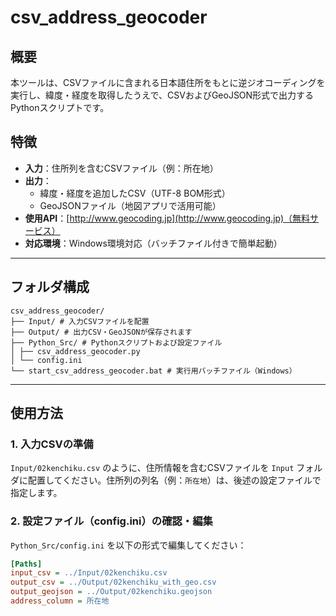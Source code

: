 # csv_address_geocoder

## 概要
本ツールは、CSVファイルに含まれる日本語住所をもとに逆ジオコーディングを実行し、緯度・経度を取得したうえで、CSVおよびGeoJSON形式で出力するPythonスクリプトです。

## 特徴
- **入力**：住所列を含むCSVファイル（例：所在地）
- **出力**：
  - 緯度・経度を追加したCSV（UTF-8 BOM形式）
  - GeoJSONファイル（地図アプリで活用可能）
- **使用API**：[http://www.geocoding.jp](http://www.geocoding.jp)（無料サービス）
- **対応環境**：Windows環境対応（バッチファイル付きで簡単起動）

---

## フォルダ構成
```plaintext
csv_address_geocoder/
├── Input/ # 入力CSVファイルを配置
├── Output/ # 出力CSV・GeoJSONが保存されます
├── Python_Src/ # Pythonスクリプトおよび設定ファイル
│ ├── csv_address_geocoder.py
│ └── config.ini
└── start_csv_address_geocoder.bat # 実行用バッチファイル（Windows）
```
---

## 使用方法

### 1. 入力CSVの準備
`Input/02kenchiku.csv` のように、住所情報を含むCSVファイルを `Input` フォルダに配置してください。住所列の列名（例：`所在地`）は、後述の設定ファイルで指定します。

### 2. 設定ファイル（config.ini）の確認・編集
`Python_Src/config.ini` を以下の形式で編集してください：

```ini
[Paths]
input_csv = ../Input/02kenchiku.csv
output_csv = ../Output/02kenchiku_with_geo.csv
output_geojson = ../Output/02kenchiku.geojson
address_column = 所在地

